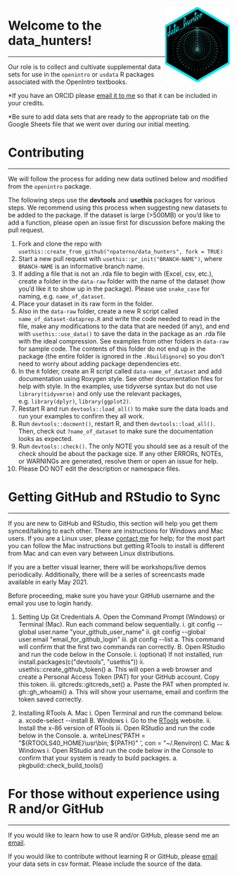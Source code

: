 <a href="https://www.openintro.org/"><img src="man/figures/data_hunter.png" align="right" height="170"></a>

# Welcome to the data_hunters!
------------------------------
Our role is to collect and cultivate supplemental data sets for use in the `openintro` or `usdata` R packages associated with the OpenIntro textbooks. 

*If you have an ORCID please [email it to me](mailto:nick@openintro.org) so that it can be included in your credits.

*Be sure to add data sets that are ready to the appropriate tab on the Google Sheets file that we went over during our initial meeting.

# Contributing 
--------------
We will follow the process for adding new data outlined below and modified from the `openintro` package.

 
The following steps use the **devtools** and **usethis** packages for
various steps. We recommend using this process when suggesting new
datasets to be added to the package. If the dataset is large (&gt;500MB)
or you’d like to add a function, please open an issue first for
discussion before making the pull request.

1.  Fork and clone the repo with
    `usethis::create_from_github("npaterno/data_hunters", fork = TRUE)`
2.  Start a new pull request with `usethis::pr_init("BRANCH-NAME")`,
    where `BRANCH-NAME` is an informative branch name.
3.  If adding a file that is not an .rda file to begin with (Excel, csv,
    etc.), create a folder in the `data-raw` folder with the name of the
    dataset (how you’d like it to show up in the package). Please use
    `snake_case` for naming, e.g. `name_of_dataset`.
4.  Place your dataset in its raw form in the folder.
5.  Also in the `data-raw` folder, create a new R script called
    `name_of_dataset-dataprep.R` and write the code needed to read in
    the file, make any modifications to the data that are needed (if
    any), and end with `usethis::use_data()` to save the data in the
    package as an .rda file with the ideal compression. See examples
    from other folders in `data-raw` for sample code. The contents of
    this folder do not end up in the package (the entire folder is
    ignored in the `.Rbuildignore`) so you don’t need to worry about
    adding package dependencies etc.
6.  In the `R` folder, create an R script called `data-name_of_dataset`
    and add documentation using Roxygen style. See other documentation
    files for help with style. In the examples, use tidyverse syntax but
    do not use `library(tidyverse)` and only use the relevant packages,
    e.g. `library(dplyr)`, `library(ggplot2)`.
7.  Restart R and run `devtools::load_all()` to make sure the data loads
    and run your examples to confirm they all work.
8.  Run `devtools::docment()`, restart R, and then
    `devtools::load_all()`. Then, check out `?name_of_dataset` to make
    sure the documentation looks as expected.
9.  Run `devtools::check()`. The only NOTE you should see as a result of
    the check should be about the package size. If any other ERRORs,
    NOTEs, or WARNINGs are generated, resolve them or open an issue for
    help.
10. Please DO NOT edit the description or namespace files.

# Getting GitHub and RStudio to Sync
------------------------------------

If you are new to GitHub and RStudio, this section will help you get them synced/talking to each other. There are instructions for Windows and Mac users. If you are a Linux user, please [contact me](mailto:nick@openintro.org) for help; for the most part you can follow the Mac instructions but getting RTools to install is different from Mac and can even vary between Linux distributions. 

If you are a better visual learner, there will be workshops/live demos periodically. Additionally, there will be a series of screencasts made available in early May 2021. 

Before proceeding, make sure you have your GitHub username and the email you use to login handy.

1. Setting Up Git Credentials
    A. Open the Command Prompt (Windows) or Terminal (Mac). Run each command below sequentially. 
        i. git config --global user.name "your_github_user_name"
        ii. git config --global user.email "email_for_github_login"
        iii. git config --list 
            a. This command will confirm that the first two commands ran correctly.
    B. Open RStudio and run the code below in the Console. 
        i. (optional) If not installed, run install.packages(c("devtools", "usethis"))
        ii. usethis::create_github_token()
            a. This will open a web browser and create a Personal Access Token (PAT) for your GitHub account. Copy this token. 
        iii. gitcreds::gitcreds_set()
            a. Paste the PAT when prompted
        iv. gh::gh_whoami()
            a. This will show your username, email and confirm the token saved correctly. 
            
2. Installing RTools
    A. Mac 
        i. Open Terminal and run the command below.
            a. xcode-select --install
    B. Windows
        i. Go to the [RTools](https://cran.r-project.org/bin/windows/rtools) website.
        ii. Install the x-86 version of RTools
        iii. Open RStudio and run the code below in the Console.
            a. writeLines('PATH = "${RTOOLS40_HOME}\\usr\\bin; ${PATH}" ', con = "~/.Renviron)
    C. Mac \& Windows
        i. Open RStudio and run the code below in the Console to confirm that your system is ready to build packages. 
            a. pkgbuild::check_build_tools()


# For those without experience using R and/or GitHub
----------------------------------------------------

If you would like to learn how to use R and/or GitHub, please send me an [email](mailto:nick@openintro.org). 

If you would like to contribute without learning R or GitHub, please [email](mailto:nick@openintro.org) your data sets in csv format. Please include the source of the data. 